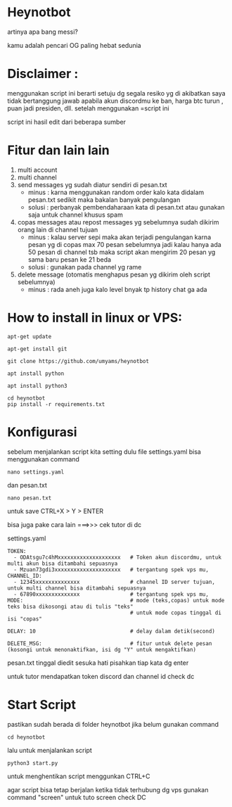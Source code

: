 # Heynotbot 
artinya apa bang messi?


kamu adalah pencari OG paling hebat sedunia

# Disclaimer :
menggunakan script ini berarti setuju dg segala resiko yg di akibatkan
saya tidak bertanggung jawab apabila akun discordmu ke ban, harga btc turun , puan jadi presiden, dll. setelah menggunakan =script ini

script ini hasil edit dari beberapa sumber


# Fitur dan lain lain
1. multi account
2. multi channel
3. send messages yg sudah diatur sendiri di pesan.txt
   - minus : karna menggunakan random order kalo kata didalam pesan.txt sedikit maka bakalan banyak pengulangan 
   - solusi : perbanyak pembendaharaan kata di pesan.txt atau gunakan saja untuk channel khusus spam
4. copas messages atau repost messages yg sebelumnya sudah dikirim orang lain di channel tujuan
   - minus : kalau server sepi maka akan terjadi pengulangan karna pesan yg di copas max 70 pesan sebelumnya
             jadi kalau hanya ada 50 pesan di channel tsb maka script akan mengirim 20 pesan yg sama baru pesan ke 21 beda
   - solusi : gunakan pada channel yg rame 
5. delete message (otomatis menghapus pesan yg dikirim oleh script sebelumnya)
   - minus : rada aneh juga kalo level bnyak tp history chat ga ada

# How to install in linux or VPS:

```
apt-get update
```
```
apt-get install git
```
```
git clone https://github.com/umyams/heynotbot
```
```
apt install python
```
```
apt install python3
```
```
cd heynotbot
pip install -r requirements.txt
```

# Konfigurasi
sebelum menjalankan script kita setting dulu file settings.yaml
bisa menggunakan command 
```
nano settings.yaml
```
dan pesan.txt
```
nano pesan.txt
```
untuk save CTRL+X > Y > ENTER

bisa juga pake cara lain ===>>> cek tutor di dc

settings.yaml
```
TOKEN: 
  - ODAtsgu7c4hMxxxxxxxxxxxxxxxxxxxx   # Token akun discordmu, untuk multi akun bisa ditambahi sepuasnya
  - Mzuan73gdi3xxxxxxxxxxxxxxxxxxxxx   # tergantung spek vps mu, 
CHANNEL_ID: 
  - 12345xxxxxxxxxxxxxx                # channel ID server tujuan, untuk multi channel bisa ditambahi sepuasnya
  - 67890xxxxxxxxxxxxxx                # tergantung spek vps mu,
MODE:                                  # mode (teks,copas) untuk mode teks bisa dikosongi atau di tulis "teks"
                                       # untuk mode copas tinggal di isi "copas" 
                                       
DELAY: 10                              # delay dalam detik(second)

DELETE_MSG:                            # fitur untuk delete pesan (kosongi untuk menonaktifkan, isi dg "Y" untuk mengaktifkan)
```

pesan.txt
tinggal diedit sesuka hati pisahkan tiap kata dg enter

untuk tutor mendapatkan token discord dan channel id check dc

# Start Script
pastikan sudah berada di folder heynotbot jika belum gunakan command
```
cd heynotbot
```
lalu untuk menjalankan script
```
python3 start.py
```

untuk menghentikan script menggunkan CTRL+C

agar script bisa tetap berjalan ketika tidak terhubung dg vps gunakan command "screen"
untuk tuto screen check DC
